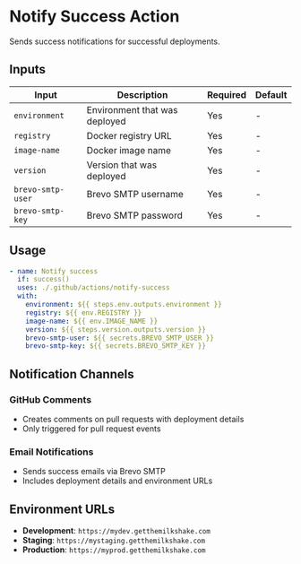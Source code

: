# Notify Success Action

Sends success notifications for successful deployments.

## Inputs

| Input | Description | Required | Default |
|-------|-------------|----------|---------|
| `environment` | Environment that was deployed | Yes | - |
| `registry` | Docker registry URL | Yes | - |
| `image-name` | Docker image name | Yes | - |
| `version` | Version that was deployed | Yes | - |
| `brevo-smtp-user` | Brevo SMTP username | Yes | - |
| `brevo-smtp-key` | Brevo SMTP password | Yes | - |

## Usage

```yaml
- name: Notify success
  if: success()
  uses: ./.github/actions/notify-success
  with:
    environment: ${{ steps.env.outputs.environment }}
    registry: ${{ env.REGISTRY }}
    image-name: ${{ env.IMAGE_NAME }}
    version: ${{ steps.version.outputs.version }}
    brevo-smtp-user: ${{ secrets.BREVO_SMTP_USER }}
    brevo-smtp-key: ${{ secrets.BREVO_SMTP_KEY }}
```

## Notification Channels

### GitHub Comments
- Creates comments on pull requests with deployment details
- Only triggered for pull request events

### Email Notifications
- Sends success emails via Brevo SMTP
- Includes deployment details and environment URLs

## Environment URLs

- **Development**: `https://mydev.getthemilkshake.com`
- **Staging**: `https://mystaging.getthemilkshake.com`
- **Production**: `https://myprod.getthemilkshake.com`
